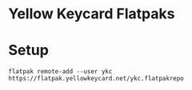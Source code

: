 # Yellow Keycard Flatpaks

# Setup

`flatpak remote-add --user ykc https://flatpak.yellowkeycard.net/ykc.flatpakrepo`


